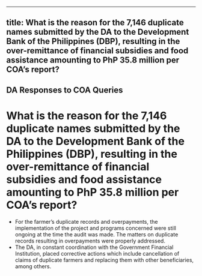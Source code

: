 --- 
 title: What is the reason for the 7,146 duplicate names submitted by the DA to the Development Bank of the Philippines (DBP), resulting in the over-remittance of financial subsidies and food assistance amounting to PhP 35.8 million per COA’s report?
 ---

## DA Responses to COA Queries

# What is the reason for the 7,146 duplicate names submitted by the DA to the Development Bank of the Philippines (DBP), resulting in the over-remittance of financial subsidies and food assistance amounting to PhP 35.8 million per COA’s report?


 - For the farmer’s duplicate records and overpayments, the implementation of the project and programs concerned were still ongoing at the time the audit was made. The matters on duplicate records resulting in overpayments were properly addressed. 
 - The DA, in constant coordination with the Government Financial Institution, placed corrective actions which include cancellation of claims of duplicate farmers and replacing them with other beneficiaries, among others.
